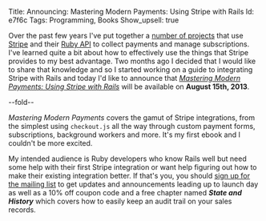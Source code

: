 Title: Announcing: Mastering Modern Payments: Using Stripe with Rails
Id:    e7f6c
Tags:  Programming, Books
Show_upsell: true

Over the past few years I've put together a [number of projects](/projects) that use [Stripe](https://stripe.com) and their [Ruby API](https://stripe.com/docs/api/ruby) to collect payments and manage subscriptions. I've learned quite a bit about how to effectively use the things that Stripe provides to my best advantage. Two months ago I decided that I would like to share that knowledge and so I started working on a guide to integrating Stripe with Rails and today I'd like to announce that <a href="/mastering-modern-payments"><em>Mastering Modern Payments: Using Stripe with Rails</em></a> will be available on <strong>August 15th, 2013</strong>.

--fold--

<em>Mastering Modern Payments</em> covers the gamut of Stripe integrations, from the simplest using `checkout.js` all the way through custom payment forms, subscriptions, background workers and more. It's my first ebook and I couldn't be more excited.

My intended audience is Ruby developers who know Rails well but need some help with their first Stripe integration or want help figuring out how to make their existing integration better. If that's you, you should <a href="/mastering-modern-payments">sign up for the mailing list</a> to get updates and announcements leading up to launch day as well as a 10% off coupon code and a free chapter named <em><strong>State and History</strong></em> which covers how to easily keep an audit trail on your sales records.
